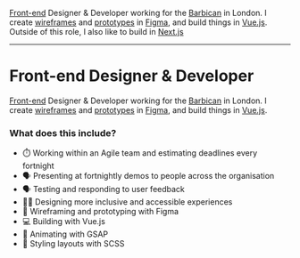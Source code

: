 [Front-end](https://en.wikipedia.org/wiki/Front-end_web_development) Designer & Developer working for the [Barbican](https://barbican.org.uk) in London. I create [wireframes](https://www.figma.com/blog/how-to-wireframe/) and [prototypes](https://www.uiprep.com/blog/ultimate-guide-to-prototyping-in-figma) in [Figma](https://figma.com), and build things in [Vue.js](https://vuejs.org). Outside of this role, I also like to build in [Next.js](https://nextjs.org)

---

# Front-end Designer & Developer

[Front-end](https://en.wikipedia.org/wiki/Front-end_web_development) Designer & Developer working for the [Barbican](https://barbican.org.uk) in London. I create [wireframes](https://www.figma.com/blog/how-to-wireframe/) and [prototypes](https://www.uiprep.com/blog/ultimate-guide-to-prototyping-in-figma) in [Figma](https://figma.com), and build things in [Vue.js](https://vuejs.org).

### What does this include?

- ⏱️ Working within an Agile team and estimating deadlines every fortnight
- 🗣️ Presenting at fortnightly demos to people across the organisation
- 🗣️ Testing and responding to user feedback
- 👨‍🔬 Designing more inclusive and accessible experiences
- 🎨 Wireframing and prototyping with Figma
- 💻 Building with Vue.js
- 🚀 Animating with GSAP
- 📝 Styling layouts with SCSS
